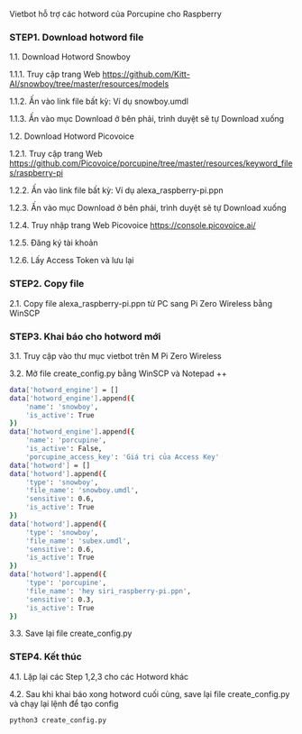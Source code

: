 
Vietbot hỗ trợ các hotword của Porcupine cho Raspberry

### STEP1. Download hotword file

1.1. Download Hotword Snowboy

1.1.1. Truy cập trang Web https://github.com/Kitt-AI/snowboy/tree/master/resources/models

1.1.2. Ấn vào link file bất kỳ: Ví dụ snowboy.umdl 

1.1.3. Ấn vào mục Download ở bên phải, trình duyệt sẽ tự Download xuống

1.2. Download Hotword Picovoice

1.2.1. Truy cập trang Web https://github.com/Picovoice/porcupine/tree/master/resources/keyword_files/raspberry-pi 

1.2.2. Ấn vào link file bất kỳ: Ví dụ  alexa_raspberry-pi.ppn

1.2.3. Ấn vào mục Download ở bên phải, trình duyệt sẽ tự Download xuống

1.2.4. Truy nhập trang Web Picovoice https://console.picovoice.ai/

1.2.5. Đăng ký tài khoản

1.2.6. Lấy Access Token và lưu lại

### STEP2. Copy file

2.1. Copy file alexa_raspberry-pi.ppn từ PC sang Pi Zero Wireless bằng WinSCP

### STEP3. Khai báo cho hotword mới

3.1. Truy cập vào thư mục vietbot trên M Pi Zero Wireless

3.2. Mở file create_config.py bằng WinSCP và Notepad ++


```sh
data['hotword_engine'] = []
data['hotword_engine'].append({
    'name': 'snowboy',
    'is_active': True
})
data['hotword_engine'].append({
    'name': 'porcupine',
    'is_active': False,
    'porcupine_access_key': 'Giá trị của Access Key'    
data['hotword'] = []
data['hotword'].append({
    'type': 'snowboy',
    'file_name': 'snowboy.umdl',    
    'sensitive': 0.6,        
    'is_active': True    
})
data['hotword'].append({
    'type': 'snowboy',
    'file_name': 'subex.umdl',    
    'sensitive': 0.6,        
    'is_active': True    
})
data['hotword'].append({
    'type': 'porcupine',
    'file_name': 'hey siri_raspberry-pi.ppn',    
    'sensitive': 0.3,        
    'is_active': True    
})

```

3.3. Save lại file create_config.py

### STEP4. Kết thúc

4.1. Lặp lại các Step 1,2,3 cho các Hotword khác

4.2. Sau khi khai báo xong hotword cuối cùng, save lại file create_config.py và chạy lại lệnh để tạo config

```sh
python3 create_config.py
```
